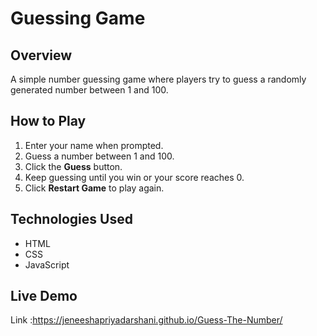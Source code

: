 # Guessing Game

## Overview
A simple number guessing game where players try to guess a randomly generated number between 1 and 100.

## How to Play
1. Enter your name when prompted.
2. Guess a number between 1 and 100.
3. Click the **Guess** button.
4. Keep guessing until you win or your score reaches 0.
5. Click **Restart Game** to play again.

## Technologies Used
- HTML
- CSS
- JavaScript

## Live Demo
Link :https://jeneeshapriyadarshani.github.io/Guess-The-Number/

